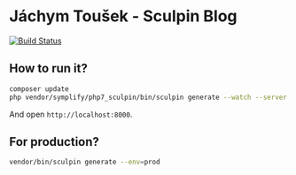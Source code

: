 # Jáchym Toušek - Sculpin Blog

[![Build Status](https://img.shields.io/travis/TomasVotruba/tomasvotruba.cz.svg?style=flat-square)](https://travis-ci.org/TomasVotruba/tomasvotruba.cz)

## How to run it?

```sh
composer update
php vendor/symplify/php7_sculpin/bin/sculpin generate --watch --server
```

And open `http://localhost:8000`.

## For production?

```sh
vendor/bin/sculpin generate --env=prod
```
